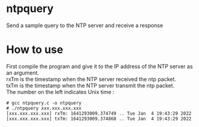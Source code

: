 # ntpquery
Send a sample query to the NTP server and receive a response 

# How to use
First compile the program and give it to the IP address of the NTP server as an argument.<br>
rxTm is the timestamp when the NTP server received the ntp packet.<br>
txTm is the timestamp when the NTP server transmit the ntp packet.<br>
The number on the left indicates Unix time :
```
# gcc ntpquery.c -o ntpquery
# ./ntpquery xxx.xxx.xxx.xxx
[xxx.xxx.xxx.xxx] rxTm: 1641293009.374749 .. Tue Jan  4 19:43:29 2022
[xxx.xxx.xxx.xxx] txTm: 1641293009.374868 .. Tue Jan  4 19:43:29 2022
```
